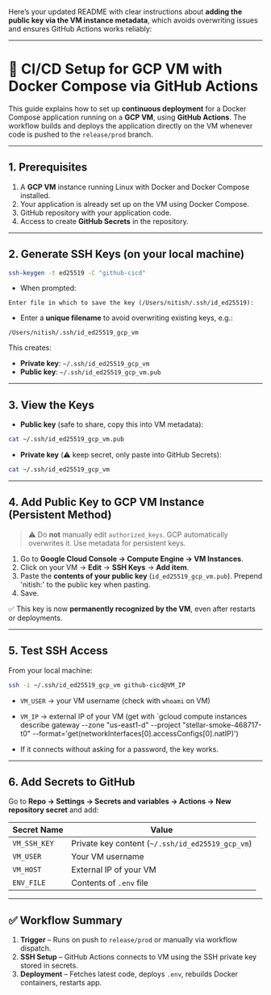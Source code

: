 Here’s your updated README with clear instructions about **adding the public key via the VM instance metadata**, which avoids overwriting issues and ensures GitHub Actions works reliably:

---

# 🚀 CI/CD Setup for GCP VM with Docker Compose via GitHub Actions

This guide explains how to set up **continuous deployment** for a Docker Compose application running on a **GCP VM**, using **GitHub Actions**. The workflow builds and deploys the application directly on the VM whenever code is pushed to the `release/prod` branch.

---

## 1. Prerequisites

1. A **GCP VM** instance running Linux with Docker and Docker Compose installed.
2. Your application is already set up on the VM using Docker Compose.
3. GitHub repository with your application code.
4. Access to create **GitHub Secrets** in the repository.

---

## 2. Generate SSH Keys (on your local machine)

```bash
ssh-keygen -t ed25519 -C "github-cicd"
```

- When prompted:

```
Enter file in which to save the key (/Users/nitish/.ssh/id_ed25519):
```

- Enter a **unique filename** to avoid overwriting existing keys, e.g.:

```
/Users/nitish/.ssh/id_ed25519_gcp_vm
```

This creates:

- **Private key**: `~/.ssh/id_ed25519_gcp_vm`
- **Public key**: `~/.ssh/id_ed25519_gcp_vm.pub`

---

## 3. View the Keys

- **Public key** (safe to share, copy this into VM metadata):

```bash
cat ~/.ssh/id_ed25519_gcp_vm.pub
```

- **Private key** (⚠️ keep secret, only paste into GitHub Secrets):

```bash
cat ~/.ssh/id_ed25519_gcp_vm
```

---

## 4. Add Public Key to GCP VM Instance (Persistent Method)

> ⚠️ Do **not** manually edit `authorized_keys`. GCP automatically overwrites it. Use metadata for persistent keys.

1. Go to **Google Cloud Console → Compute Engine → VM Instances**.
2. Click on your VM → **Edit** → **SSH Keys** → **Add item**.
3. Paste the **contents of your public key** (`id_ed25519_gcp_vm.pub`). Prepend 'nitish:' to the public key when pasting.
4. Save.

✅ This key is now **permanently recognized by the VM**, even after restarts or deployments.

---

## 5. Test SSH Access

From your local machine:

```bash
ssh -i ~/.ssh/id_ed25519_gcp_vm github-cicd@VM_IP
```

- `VM_USER` → your VM username (check with `whoami` on VM)

- `VM_IP` → external IP of your VM (get with \`gcloud compute instances describe gateway --zone "us-east1-d" --project "stellar-smoke-468717-t0" --format='get(networkInterfaces\[0].accessConfigs\[0].natIP)')

- If it connects without asking for a password, the key works.

---

## 6. Add Secrets to GitHub

Go to **Repo → Settings → Secrets and variables → Actions → New repository secret** and add:

| Secret Name  | Value                                            |
| ------------ | ------------------------------------------------ |
| `VM_SSH_KEY` | Private key content (`~/.ssh/id_ed25519_gcp_vm`) |
| `VM_USER`    | Your VM username                                 |
| `VM_HOST`    | External IP of your VM                           |
| `ENV_FILE`   | Contents of `.env` file                          |

---

## ✅ Workflow Summary

1. **Trigger** – Runs on push to `release/prod` or manually via workflow dispatch.
2. **SSH Setup** – GitHub Actions connects to VM using the SSH private key stored in secrets.
3. **Deployment** – Fetches latest code, deploys `.env`, rebuilds Docker containers, restarts app.
